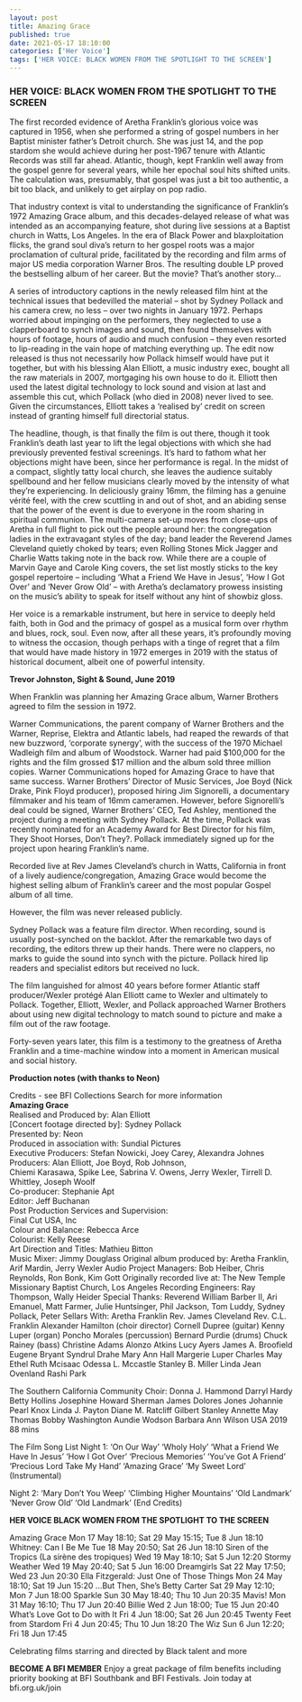 ```yaml
---
layout: post
title: Amazing Grace
published: true
date: 2021-05-17 18:10:00
categories: ['Her Voice']
tags: ['HER VOICE: BLACK WOMEN FROM THE SPOTLIGHT TO THE SCREEN']
---
```

### HER VOICE: BLACK WOMEN FROM THE SPOTLIGHT TO THE SCREEN 

The first recorded evidence of Aretha Franklin’s glorious voice was captured in 1956, when she performed a string of gospel numbers in her Baptist minister father’s Detroit church. She was just 14, and the pop stardom she would achieve during her post-1967 tenure with Atlantic Records was still far ahead. Atlantic, though, kept Franklin well away from the gospel genre for several years, while her epochal soul hits shifted units. The calculation was, presumably, that gospel was just a bit too authentic, a bit too black, and unlikely to get airplay on pop radio.  

That industry context is vital to understanding the significance of Franklin’s 1972 Amazing Grace album, and this decades-delayed release of what was intended as an accompanying feature, shot during live sessions at a Baptist church in Watts, Los Angeles. In the era of Black Power and blaxploitation flicks, the grand soul diva’s return to her gospel roots was a major proclamation of cultural pride, facilitated by the recording and film arms of major US media corporation Warner Bros. The resulting double LP proved the bestselling album of her career. But the movie? That’s another story…  

A series of introductory captions in the newly released film hint at the technical issues that bedevilled the material – shot by Sydney Pollack and his camera crew, no less – over two nights in January 1972. Perhaps worried about impinging on the performers, they neglected to use a clapperboard to synch images and sound, then found themselves with hours of footage, hours of audio and much confusion – they even resorted to lip-reading in the vain hope of matching everything up. The edit now released is thus not necessarily how Pollack himself would have put it together, but with his blessing Alan Elliott, a music industry exec, bought all the raw materials in 2007, mortgaging his own house to do it. Elliott then used the latest digital technology to lock sound and vision at last and assemble this cut, which Pollack (who died in 2008) never lived to see. Given the circumstances, Elliott takes a ‘realised by’ credit on screen instead of granting himself full directorial status.  

The headline, though, is that finally the film is out there, though it took Franklin’s death last year to lift the legal objections with which she had previously prevented festival screenings. It’s hard to fathom what her objections might have been, since her performance is regal. In the midst of a compact, slightly tatty local church, she leaves the audience suitably spellbound and her fellow musicians clearly moved by the intensity of what they’re experiencing. In deliciously grainy 16mm, the filming has a genuine vérité feel, with the crew scuttling in and out of shot, and an abiding sense that the power of the event is due to everyone in the room sharing in spiritual communion. The multi-camera set-up moves from close-ups of Aretha in full flight to pick out the people around her: the congregation ladies in the extravagant styles of the day; band leader the Reverend James Cleveland quietly choked by tears; even Rolling Stones Mick Jagger and Charlie Watts taking note in the back row. While there are a couple of Marvin Gaye and Carole King covers, the set list mostly sticks to the key gospel repertoire – including ‘What a Friend We Have in Jesus’, ‘How I Got Over’ and ‘Never Grow Old’ – with Aretha’s declamatory prowess insisting on the music’s ability to speak for itself without any hint of showbiz gloss.  

Her voice is a remarkable instrument, but here in service to deeply held faith, both in God and the primacy of gospel as a musical form over rhythm and blues, rock, soul. Even now, after all these years, it’s profoundly moving to witness the occasion, though perhaps with a tinge of regret that a film that would have made history in 1972 emerges in 2019 with the status of historical document, albeit one of powerful intensity.  

**Trevor Johnston, Sight & Sound, June 2019**  

When Franklin was planning her Amazing Grace album, Warner Brothers agreed to film the session in 1972.  

Warner Communications, the parent company of Warner Brothers and the Warner, Reprise, Elektra and Atlantic labels, had reaped the rewards of that new buzzword, ‘corporate synergy’, with the success of the 1970 Michael Wadleigh film and album of Woodstock. Warner had paid $100,000 for the rights and the film grossed $17 million and the album sold three million copies. Warner Communications hoped for Amazing Grace to have that same success.
Warner Brothers’ Director of Music Services, Joe Boyd (Nick Drake, Pink Floyd producer), proposed hiring Jim Signorelli, a documentary filmmaker and his team of 16mm cameramen. However, before Signorelli’s deal could be signed, Warner Brothers’ CEO, Ted Ashley, mentioned the project during a meeting with Sydney Pollack. At the time, Pollack was recently nominated for an Academy Award for Best Director for his film, They Shoot Horses, Don’t They?. Pollack immediately signed up for the project upon hearing Franklin’s name.  

Recorded live at Rev James Cleveland’s church in Watts, California in front of a lively audience/congregation, Amazing Grace would become the highest selling album of Franklin’s career and the most popular Gospel album of all time.  

However, the film was never released publicly.  

Sydney Pollack was a feature film director. When recording, sound is usually post-synched on the backlot. After the remarkable two days of recording, the editors threw up their hands. There were no clappers, no marks to guide the sound into synch with the picture. Pollack hired lip readers and specialist editors but received no luck.  

The film languished for almost 40 years before former Atlantic staff producer/Wexler protégé Alan Elliott came to Wexler and ultimately to Pollack. Together, Elliott, Wexler, and Pollack approached Warner Brothers about using new digital technology to match sound to picture and make a film out of the raw footage.  

Forty-seven years later, this film is a testimony to the greatness of Aretha Franklin and a time-machine window into a moment in American musical and social history.  

**Production notes (with thanks to Neon)**

Credits - see BFI Collections Search for more information  
**Amazing Grace**  
Realised and Produced by: Alan Elliott  
[Concert footage directed by]: Sydney Pollack  
Presented by: Neon  
Produced in association with: Sundial Pictures  
Executive Producers: Stefan Nowicki, Joey Carey, Alexandra Johnes  
Producers: Alan Elliott, Joe Boyd, Rob Johnson,  
Chiemi Karasawa, Spike Lee, Sabrina V. Owens, Jerry Wexler, Tirrell D. Whittley, Joseph Woolf  
Co-producer: Stephanie Apt  
Editor: Jeff Buchanan  
Post Production Services and Supervision:  
Final Cut USA, Inc  
Colour and Balance: Rebecca Arce  
Colourist: Kelly Reese  
Art Direction and Titles: Mathieu Bitton  
Music Mixer: Jimmy Douglass
Original album produced by: Aretha Franklin,
Arif Mardin, Jerry Wexler
Audio Project Managers: Bob Heiber, 
Chris Reynolds, Ron Bonk, Kim Gott
Originally recorded live at: The New Temple Missionary Baptist Church, Los Angeles
Recording Engineers: Ray Thompson, Wally Heider
Special Thanks: Reverend William Barber II, 
Ari Emanuel, Matt Farmer, Julie Huntsinger, 
Phil Jackson, Tom Luddy, Sydney Pollack, 
Peter Sellars
With:
Aretha Franklin
Rev. James Cleveland
Rev. C.L. Franklin
Alexander Hamilton (choir director)
Cornell Dupree (guitar)
Kenny Luper (organ)
Poncho Morales (percussion)
Bernard Purdie (drums)
Chuck Rainey (bass)
Christine Adams
Alonzo Atkins
Lucy Ayers
James A. Broofield
Eugene Bryant
Syndrul Drahe
Mary Ann Hall
Margerie Luper
Charles May
Ethel Ruth Mcisaac
Odessa L. Mccastle
Stanley B. Miller
Linda Jean Ovenland
Rashi Park	

The Southern California Community Choir:
Donna J. Hammond
Darryl Hardy
Betty Hollins
Josephine Howard
Sherman James
Dolores Jones
Johannie Pearl Knox
Linda J. Payton
Diane M. Ratcliff
Gilbert Stanley
Annette May Thomas
Bobby Washington
Aundie Wodson
Barbara Ann Wilson
USA 2019
88 mins

The Film Song List
Night 1:
‘On Our Way’
‘Wholy Holy’
‘What a Friend We Have In Jesus’
‘How I Got Over’
‘Precious Memories’
‘You’ve Got A Friend’
‘Precious Lord Take My Hand’
‘Amazing Grace’
‘My Sweet Lord’ (Instrumental)

Night 2:
‘Mary Don’t You Weep’
‘Climbing Higher Mountains’
‘Old Landmark’
‘Never Grow Old’
‘Old Landmark’ (End Credits)

**HER VOICE  BLACK WOMEN FROM THE SPOTLIGHT TO THE SCREEN**

Amazing Grace 
Mon 17 May 18:10; Sat 29 May 15:15; 
Tue 8 Jun 18:10
Whitney: Can I Be Me
Tue 18 May 20:50; Sat 26 Jun 18:10
Siren of the Tropics (La sirène des tropiques)
Wed 19 May 18:10; Sat 5 Jun 12:20
Stormy Weather
Wed 19 May 20:40; Sat 5 Jun 16:00
Dreamgirls
Sat 22 May 17:50; Wed 23 Jun 20:30
Ella Fitzgerald: Just One of Those Things
Mon 24 May 18:10; Sat 19 Jun 15:20
…But Then, She’s Betty Carter
Sat 29 May 12:10; Mon 7 Jun 18:00
Sparkle
Sun 30 May 18:40; Thu 10 Jun 20:35
Mavis!
Mon 31 May 16:10; Thu 17 Jun 20:40
Billie
Wed 2 Jun 18:00; Tue 15 Jun 20:40
What’s Love Got to Do with It
Fri 4 Jun 18:00; Sat 26 Jun 20:45
Twenty Feet from Stardom
Fri 4 Jun 20:45; Thu 10 Jun 18:20
The Wiz
Sun 6 Jun 12:20; Fri 18 Jun 17:45

Celebrating films starring and directed by 
Black talent and more

**BECOME A BFI MEMBER** 
Enjoy a great package of film benefits 
including priority booking at BFI Southbank 
and BFI Festivals. Join today at bfi.org.uk/join
